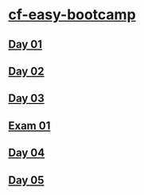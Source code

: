 # [cf-easy-bootcamp](https://codeforces.com/group/yg7WhsFsAp/contests)

## [Day 01](./Day%2001.md)

## [Day 02](./Day%2002.md)

## [Day 03](./Day%2003.md)

## [Exam 01](./Exam%2001.md)

## [Day 04](./Day%2004.md)

## [Day 05](./Day%2005.md)